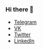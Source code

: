 ### Hi there 👋

- [Telegram](https://t.me/DramblukerBlog)
- [VK](https://vk.com/dramblukerblog)
- [Twitter](https://twitter.com/Drambluker)
- [LinkedIn](https://www.linkedin.com/in/eric-vlaskin)

<!--
**Drambluker/drambluker** is a ✨ _special_ ✨ repository because its `README.md` (this file) appears on your GitHub profile.

Here are some ideas to get you started:

- 🔭 I’m currently working on ...
- 🌱 I’m currently learning ...
- 👯 I’m looking to collaborate on ...
- 🤔 I’m looking for help with ...
- 💬 Ask me about ...
- 📫 How to reach me: ...
- 😄 Pronouns: ...
- ⚡ Fun fact: ...
-->
